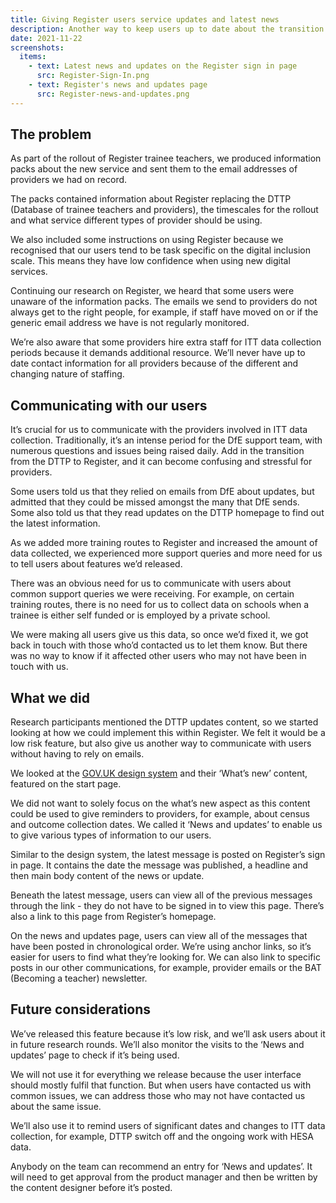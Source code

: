 ```yaml
---
title: Giving Register users service updates and latest news
description: Another way to keep users up to date about the transition to Register
date: 2021-11-22
screenshots:
  items:
    - text: Latest news and updates on the Register sign in page
      src: Register-Sign-In.png
    - text: Register's news and updates page
      src: Register-news-and-updates.png
---
```

## The problem

As part of the rollout of Register trainee teachers, we produced information packs about the new service and sent them to the email addresses of providers we had on record.

The packs contained information about Register replacing the DTTP (Database of trainee teachers and providers), the timescales for the rollout and what service different types of provider should be using.

We also included some instructions on using Register because we recognised that our users tend to be task specific on the digital inclusion scale. This means they have low confidence when using new digital services.

Continuing our research on Register, we heard that some users were unaware of the information packs. The emails we send to providers do not always get to the right people, for example, if staff have moved on or if the generic email address we have is not regularly monitored.

We’re also aware that some providers hire extra staff for ITT data collection periods because it demands additional resource. We’ll never have up to date contact information for all providers because of the different and changing nature of staffing.

## Communicating with our users

It’s crucial for us to communicate with the providers involved in ITT data collection. Traditionally, it’s an intense period for the DfE support team, with numerous questions and issues being raised daily. Add in the transition from the DTTP to Register, and it can become confusing and stressful for providers.

Some users told us that they relied on emails from DfE about updates, but admitted that they could be missed amongst the many that DfE sends. Some also told us that they read updates on the DTTP homepage to find out the latest information.

As we added more training routes to Register and increased the amount of data collected, we experienced more support queries and more need for us to tell users about features we’d released.

There was an obvious need for us to communicate with users about common support queries we were receiving. For example, on certain training routes, there is no need for us to collect data on schools when a trainee is either self funded or is employed by a private school.

We were making all users give us this data, so once we’d fixed it, we got back in touch with those who’d contacted us to let them know. But there was no way to know if it affected other users who may not have been in touch with us.

## What we did

Research participants mentioned the DTTP updates content, so we started looking at how we could implement this within Register. We felt it would be a low risk feature, but also give us another way to communicate with users without having to rely on emails.

We looked at the [GOV.UK design system](https://design-system.service.gov.uk/) and their ‘What’s new’ content, featured on the start page.

We did not want to solely focus on the what’s new aspect as this content could be used to give reminders to providers, for example, about census and outcome collection dates. We called it ‘News and updates’ to enable us to give various types of information to our users.

Similar to the design system, the latest message is posted on Register’s sign in page. It contains the date the message was published, a headline and then main body content of the news or update.

Beneath the latest message, users can view all of the previous messages through the link - they do not have to be signed in to view this page. There’s also a link to this page from Register’s homepage.

On the news and updates page, users can view all of the messages that have been posted in chronological order. We’re using anchor links, so it’s easier for users to find what they’re looking for. We can also link to specific posts in our other communications, for example, provider emails or the BAT (Becoming a teacher) newsletter.


## Future considerations

We’ve released this feature because it’s low risk, and we’ll ask users about it in future research rounds. We’ll also monitor the visits to the ‘News and updates’ page to check if it’s being used.

We will not use it for everything we release because the user interface should mostly fulfil that function. But when users have contacted us with common issues, we can address those who may not have contacted us about the same issue.

We’ll also use it to remind users of significant dates and changes to ITT data collection, for example, DTTP switch off and the ongoing work with HESA data.

Anybody on the team can recommend an entry for ‘News and updates’. It will need to get approval from the product manager and then be written by the content designer before it’s posted.
